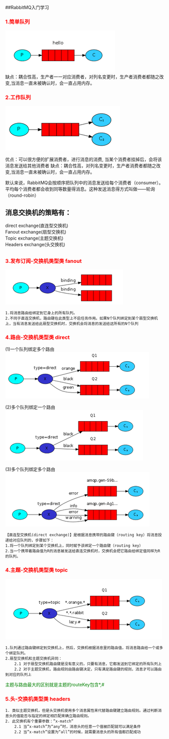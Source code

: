 ##RabbitMQ入门学习

### <font color=red>1.简单队列</font>
![avatar](https://github.com/JarryFeng/rabbitmq-demo/blob/master/src/main/resources/static/picture/simple-queue.jpg)  
缺点：耦合性高，生产者一一对应消费者，对列名变更时，生产者消费者都随之改变,当消息一直未被确认时，会一直占用内存。

### <font color=red>2.工作队列</font>
![avatar](https://github.com/JarryFeng/rabbitmq-demo/blob/master/src/main/resources/static/picture/work-queue.jpg)

优点：可以很方便的扩展消费者，进行消息的消费, 当某个消费者挂掉后，会将该消息发送给其他消费者
缺点：耦合性高，对列名变更时，生产者消费者都随之改变,当消息一直未被确认时，会一直占用内存。

默认来说，RabbitMQ会按顺序把队列中的消息发送给每个消费者（consumer）。平均每个消费者都会收到同等数量得消息。这种发送消息得方式叫做——轮询（round-robin）

##
## 消息交换机的策略有：
direct exchange(直连型交换机)   
Fanout exchange(扇型交换机)  
Topic exchange(主题交换机)   
Headers exchange(头交换机)  
##


### <font color=red>3.发布订阅-交换机类型类 fanout</font>
![avatar](https://github.com/JarryFeng/rabbitmq-demo/blob/master/src/main/resources/static/picture/publish-subscribe.jpg)

    1.将消息路由给绑定到它身上的所有队列。
    2.不同于直连交换机，路由键在此类型上不启任务作用。如果N个队列绑定到某个扇型交换机上，当有消息发送给此扇型交换机时，交换机会将消息的发送给这所有的N个队列

### <font color=red>4.路由-交换机类型类 direct</font>
(1)一个队列绑定多个路由   
![avatar](https://github.com/JarryFeng/rabbitmq-demo/blob/master/src/main/resources/static/picture/direct.jpg)  

(2)多个队列绑定一个路由   
![avatar](https://github.com/JarryFeng/rabbitmq-demo/blob/master/src/main/resources/static/picture/direct_2.jpg)    

(3)多个队列绑定多个路由   
![avatar](https://github.com/JarryFeng/rabbitmq-demo/blob/master/src/main/resources/static/picture/direct_3.jpg)    


    【直连型交换机(direct exchange)】是根据消息携带的路由键（routing key）将消息投递给对应队列的，步骤如下：
    1.将一个队列绑定到某个交换机上，同时赋予该绑定一个路由键（routing key）
    2.当一个携带着路由值为R的消息被发送给直连交换机时，交换机会把它路由给绑定值同样为R的队列。

### <font color=red>4.主题-交换机类型类 topic</font>
![avatar](https://github.com/JarryFeng/rabbitmq-demo/blob/master/src/main/resources/static/picture/topic.jpg)

    1.队列通过路由键绑定到交换机上，然后，交换机根据消息里的路由值，将消息路由给一个或多个绑定队列。
    2.扇型交换机和主题交换机异同：   
        2.1 对于扇型交换机路由键是没有意义的，只要有消息，它都发送到它绑定的所有队列上   
        2.2 对于主题交换机，路由规则由路由键决定，只有满足路由键的规则，消息才可以路由到对应的队列上
<font color=green>主题与路由最大的区别就是主题的routeKey包含*,#</font>

### <font color=red>5.头-交换机类型类 headers</font>   
    1. 类似主题交换机，但是头交换机使用多个消息属性来代替路由键建立路由规则。通过判断消息头的值能否与指定的绑定相匹配来确立路由规则。 
    2. 此交换机有个重要参数：”x-match”
        2.1 当”x-match”为“any”时，消息头的任意一个值被匹配就可以满足条件
        2.2 当”x-match”设置为“all”的时候，就需要消息头的所有值都匹配成功

